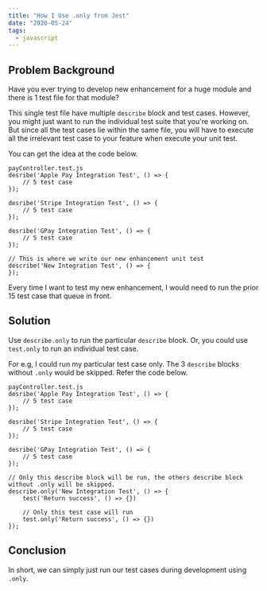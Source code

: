 ```yaml
---
title: "How I Use .only from Jest"
date: "2020-05-24"
tags:
  - javascript
---
```


## Problem Background

Have you ever trying to develop new enhancement for a huge module and there is 1 test file for that module?

This single test file have multiple `describe` block and test cases. However, you might just want to run the individual test suite that you're working on. But since all the test cases lie within the same file, you will have to execute all the irrelevant test case to your feature when execute your unit test.

You can get the idea at the code below.

```
payController.test.js
desribe('Apple Pay Integration Test', () => {
    // 5 test case
});

desribe('Stripe Integration Test', () => {
    // 5 test case
});

desribe('GPay Integration Test', () => {
    // 5 test case
});

// This is where we write our new enhancement unit test
describe('New Integration Test', () => {
});
```

Every time I want to test my new enhancement, I would need to run the prior 15 test case that queue in front.

## Solution

Use `describe.only` to run the particular `describe` block. Or, you could use `test.only` to run an individual test case.

For e.g, I could run my particular test case only. The 3 `describe` blocks without `.only` would be skipped. Refer the code below.

```
payController.test.js
desribe('Apple Pay Integration Test', () => {
    // 5 test case
});

desribe('Stripe Integration Test', () => {
    // 5 test case
});

desribe('GPay Integration Test', () => {
    // 5 test case
});

// Only this describe block will be run, the others describe block without .only will be skipped. 
describe.only('New Integration Test', () => {
    test('Return success', () => {})

    // Only this test case will run
    test.only('Return success', () => {})
});
```

## Conclusion 

In short, we can simply just run our test cases during development using `.only`.
